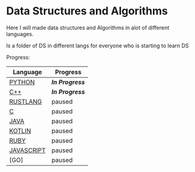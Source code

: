 # Data Structures and Algorithms
Here I will made data structures and Algorithms in alot of different languages.

Is a folder of DS in different langs for everyone who is starting to learn DS

Progress:


| Language | Progress |
| ------ | ------ |
| [PYTHON] | <em>**In Progress**</em> |
| [C++] | <em>**In Progress**</em> |
| [RUSTLANG] | paused |
| [C] | paused |
| [JAVA] | paused |
| [KOTLIN] | paused |
| [RUBY] | paused |
| [JAVASCRIPT] | paused |
| [GO] | paused |

[//]: # (These are reference links used in the body of this note and get stripped out when the markdown processor does its job. There is no need to format nicely because it shouldn't be seen. Thanks SO - http://stackoverflow.com/questions/4823468/store-comments-in-markdown-syntax)

   [PYTHON]: <https://www.python.org/>
   [C++]: <https://www.cplusplus.com/>
   [RUSTLANG]: <https://www.rust-lang.org/>
   [C]: <https://www.cprogramming.com/>
   [JAVA]: <https://www.programiz.com/java-programming>
   [KOTLIN]: <https://kotlinlang.org/>
   [RUBY]: <https://www.ruby-lang.org/en/>
   [JAVASCRIPT]: <https://www.javascript.com/>
   [JAVASCRIPT]: <https://go.dev/>

